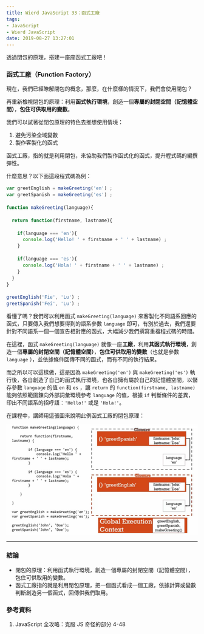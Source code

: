 ```yaml
---
title: Wierd JavaScript 33：函式工廠
tags:
- JavaScript
- Wierd JavaScript
date: 2019-08-27 13:27:01
---
```


透過閉包的原理，搭建一座座函式工廠吧！

<!-- more -->

### 函式工廠（Function Factory）

現在，我們已經瞭解閉包的概念，那麼，在什麼樣的情況下，我們會使用閉包？

再重新檢視閉包的原理：利用**函式執行環境**，創造一個**專屬的封閉空間（記憶體空間）**，**包住可供取用的變數**。

我們可以試著從閉包原理的特色去推想使用情境：

1. 避免污染全域變數
2. 製作客製化的函式

函式工廠，指的就是利用閉包，來協助我們製作函式化的函式，提升程式碼的編撰彈性。

什麼意思？以下面這段程式碼為例：

```javascript
var greetEnglish = makeGreeting('en') ;
var greetSpanish = makeGreeting('es') ;

function makeGreeting(language){
  
  return function(firstname, lastname){
    
    if(language === 'en'){
      console.log('Hello! ' + firstname + ' ' + lastname) ;
    }

    if(language === 'es'){
      console.log('Hola! ' + firstname + ' ' + lastname) ;
    }
  }
}

greetEnglish('Fie', 'Lu') ;
greetSpanish('Fei', 'Lu') ;
```

看懂了嗎？我們可以利用函式 `makeGreeting(language)` 來客製化不同語系回應的函式，只要傳入我們想要得到的語系參數 `language` 即可，有別於過去，我們還要針對不同語系一個一個宣告相對應的函式，大幅減少我們撰寫重複程式碼的時間。

在這裡，函式 `makeGreeting(language)` 就像一座**工廠**，利用**其函式執行環境**，創造一個**專屬的封閉空間（記憶體空間）**，**包住可供取用的變數**（也就是參數 `language` ），並依據條件回傳不同的函式，而有不同的執行結果。

而之所以可以這樣做，這是因為 `makeGreeting('en')` 與 `makeGreeting('es')` 執行後，各自創造了自己的函式執行環境，也各自擁有屬於自己的記憶體空間，以儲存參數 `language` 的值 `en` 和 `es` ，讓 `return` 的 `function(firstname, lastname)` 能夠依照範圍鍊向外部詞彙環境參考 `language` 的值，根據 `if` 判斷條件的差異，印出不同語系的招呼語：`'Hello!'` 或是 `'Hola!'`。

在課程中，講師用這張圖來說明此例函式工廠的閉包原理：

![利用函式作為工廠，依據計算或判斷創造另一個函式。（圖片源自參考資料 1.）](./functionFactory.JPG)

<hr>

### 結論
* 閉包的原理：利用函式執行環境，創造一個專屬的封閉空間（記憶體空間），包住可供取用的變數。
* 函式工廠指的就是利用閉包原理，把一個函式看成一個工廠，依據計算或變數判斷創造另一個函式，回傳供我們取用。

### 參考資料
1. JavaScript 全攻略：克服 JS 奇怪的部分 4-48



